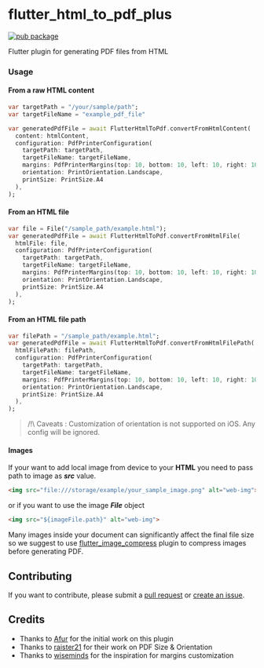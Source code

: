 # flutter_html_to_pdf_plus

[![pub package](https://img.shields.io/pub/v/flutter_html_to_pdf_plus.svg)](https://pub.dartlang.org/packages/flutter_html_to_pdf_plus)

Flutter plugin for generating PDF files from HTML

### Usage

#### From a raw HTML content

```dart 
var targetPath = "/your/sample/path";
var targetFileName = "example_pdf_file"

var generatedPdfFile = await FlutterHtmlToPdf.convertFromHtmlContent(
  content: htmlContent, 
  configuration: PdfPrinterConfiguration(
    targetPath: targetPath, 
    targetFileName: targetFileName,
    margins: PdfPrinterMargins(top: 10, bottom: 10, left: 10, right: 10),
    orientation: PrintOrientation.Landscape,
    printSize: PrintSize.A4
  ),
);
```

#### From an HTML file
```dart
var file = File("/sample_path/example.html");
var generatedPdfFile = await FlutterHtmlToPdf.convertFromHtmlFile(
  htmlFile: file,
  configuration: PdfPrinterConfiguration(
    targetPath: targetPath, 
    targetFileName: targetFileName,
    margins: PdfPrinterMargins(top: 10, bottom: 10, left: 10, right: 10),
    orientation: PrintOrientation.Landscape,
    printSize: PrintSize.A4
  ),
);
```

#### From an HTML file path
```dart
var filePath = "/sample_path/example.html";
var generatedPdfFile = await FlutterHtmlToPdf.convertFromHtmlFilePath(
  htmlFilePath: filePath,
  configuration: PdfPrinterConfiguration(
    targetPath: targetPath, 
    targetFileName: targetFileName,
    margins: PdfPrinterMargins(top: 10, bottom: 10, left: 10, right: 10),
    orientation: PrintOrientation.Landscape,
    printSize: PrintSize.A4
  ),
);
```

> /!\ Caveats : Customization of orientation is not supported on iOS. Any config will be ignored.

#### Images
If your want to add local image from device to your **HTML** you need to pass path to image as ***src*** value.

```html
<img src="file:///storage/example/your_sample_image.png" alt="web-img">
```
or if you want to use the image ***File*** object
```html
<img src="${imageFile.path}" alt="web-img">
```

Many images inside your document can significantly affect the final file size so we suggest to use [flutter_image_compress](https://github.com/OpenFlutter/flutter_image_compress) plugin to compress images before generating PDF.

## Contributing

If you want to contribute, please submit a [pull request](https://github.com/originoss/flutter_html_to_pdf_plus/pulls) or [create an issue](https://github.com/originoss/flutter_html_to_pdf_plus/issues).

## Credits

- Thanks to [Afur](https://github.com/afur) for the initial work on this plugin
- Thanks to [raister21](https://github.com/raister21) for their work on PDF Size & Orientation
- Thanks to [wiseminds](https://github.com/wiseminds) for the inspiration for margins customization
